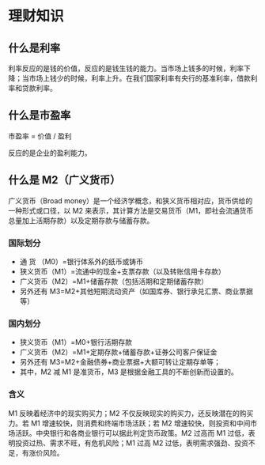 # 理财知识

## 什么是利率

利率反应的是钱的价值，反应的是钱生钱的能力。当市场上钱多的时候，利率下降；当市场上钱少的时候，利率上升。在我们国家利率有央行的基准利率，借款利率和贷款利率。

## 什么是市盈率

市盈率 = 价值 / 盈利

反应的是企业的盈利能力。

## 什么是 M2（广义货币）

广义货币（Broad money）是一个经济学概念，和狭义货币相对应，货币供给的一种形式或口径，以 M2 来表示，其计算方法是交易货币（M1，即社会流通货币总量加上活期存款）以及定期存款与储蓄存款。

### 国际划分

- 通 货 （M0）=银行体系外的纸币或铸币
- 狭义货币（M1）=流通中的现金+支票存款（以及转账信用卡存款）
- 广义货币（M2）=M1+储蓄存款（包括活期和定期储蓄存款）
- 另外还有 M3=M2+其他短期流动资产（如国库券、银行承兑汇票、商业票据等）

### 国内划分

- 狭义货币（M1）=M0+银行活期存款
- 广义货币（M2）=M1+定期存款+储蓄存款+证券公司客户保证金
- 另外还有 M3=M2+金融债券+商业票据+大额可转让定期存单等；
- 其中，M2 减 M1 是准货币，M3 是根据金融工具的不断创新而设置的。

### 含义

M1 反映着经济中的现实购买力；M2 不仅反映现实的购买力，还反映潜在的购买力。若 M1 增速较快，则消费和终端市场活跃；若 M2 增速较快，则投资和中间市场活跃。中央银行和各商业银行可以据此判定货币政策。M2 过高而 M1 过低，表明投资过热、需求不旺，有危机风险；M1 过高 M2 过低，表明需求强劲、投资不足，有涨价风险。
